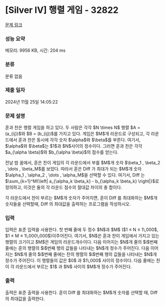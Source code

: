 # [Silver IV] 행렬 게임 - 32822 

[문제 링크](https://www.acmicpc.net/problem/32822) 

### 성능 요약

메모리: 9956 KB, 시간: 204 ms

### 분류

분류 없음

### 제출 일자

2024년 11월 25일 14:05:22

### 문제 설명

<p>훈과 찬은 행렬 게임을 하고 있다. 두 사람은 각각 $N \times N$ 행렬 $A = (a_{ij})$와 $B = (b_{ij})$를 가지고 있다. 게임은 $M$개 라운드로 구성되고, 각 라운드에서 훈과 찬은 동시에 각각 숫자 $\alpha$와 $\beta$를 부른다. 여기서, $\alpha$와 $\beta$는 $1$과 $N$사이의 정수이다. 그러면 훈과 찬은 각각 $a_{\alpha \beta}$와 $b_{\alpha \beta}$의 점수를 얻는다.</p>

<p>전날 밤 꿈에서, 훈은 찬이 게임의 각 라운드에서 부를 $M$개 숫자 $\beta_1 , \beta_2 , \dots , \beta_M$를 보았다. 따라서 훈은 Diff 가 최대가 되는 $M$개 숫자 $\alpha_1 , \alpha_2 , \dots , \alpha_M$을 선택할 수 있다. 여기서, Diff 는 $\sum_{k=1}^M{\left| a_{\alpha_k \beta_k} - b_{\alpha_k \beta_k} \right|}$로 정의하고, 이것은 둘의 각 라운드 점수의 절대값 차이의 총 합이다.</p>

<p>각 라운드에서 찬이 부르는 $M$개 숫자가 주어지면, 훈이 Diff 를 최대화하는 $M$개 숫자들을 선택할때, Diff 의 최대값을 출력하는 프로그램을 작성하시오.</p>

### 입력 

 <p>입력은 표준 입력을 사용한다. 첫 번째 줄에 두 정수 $N$과 $M$ ($1 ≤ N ≤ 1\,000$, $1 ≤ M ≤ 1\,000\,000$)이주어진다. 여기서, $N$은 훈과 찬이 게임에서 가지고 있는 행렬의 크기이고 $M$은 게임의 라운드개수이다. 다음 이어지는 $N$개 줄의 $i$번째 줄에는 훈의 행렬의 $i$번째 행의 값들을 나타내는 $N$개 정수가 주어진다. 다음 이어지는 $N$개 줄의 $i$번째 줄에는 찬의 행렬의 $i$번째 행의 값들을 나타내는 $N$개 정수가 주어진다. 이 행렬들의 값은 $0$ 과 $1\,000$ 사이의 정수이다. 다음 줄에는 찬이 각 라운드에서 부르는 $1$ 과 $N$ 사이의 $M$개 정수가 주어진다.</p>

### 출력 

 <p>출력은 표준 출력을 사용한다. 훈이 Diff 를 최대화하는 $M$개 숫자를 선택할 때, Diff 의 최대값을 출력한다.</p>

